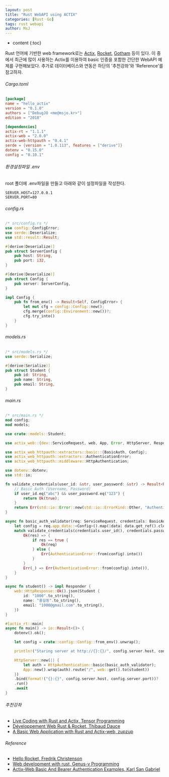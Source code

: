 ```yaml
---
layout: post
title: "Rust WebAPI using ACTIX"
categories: [RustㆍGo]
tags: rust webapi
author: MsJ
---
```


* content
{:toc}

Rust 언어에 기반한 web framework로는 [Actix](https://actix.rs/), [Rocket](https://rocket.rs/), [Gotham](https://gotham.rs/) 등이 있다. 이 중에서 최근에 많이 사용하는 Actix를 이용하여 basic 인증을 포함한 간단한 WebAPI 예제를 구현해보았다. 추가로 데이터베이스와 연동은 하단의 '추천강좌'와 'Reference'를 참고하자.

###### Cargo.toml

```toml
[package]
name = "hello_actix"
version = "0.1.0"
authors = ["DebugJO <me@msjo.kr>"]
edition = "2018"

[dependencies]
actix-rt = "1.1.1"
actix-web = "2.0.0"
actix-web-httpauth = "0.4.1"
serde = {version = "1.0.113", features = ["derive"]}
dotenv = "0.15.0"
config = "0.10.1"
```





###### 환경설정파일 .env

root 폴더에 .env파일을 만들고 아래와 같이 설정파일을 작성한다.

```
SERVER.HOST=127.0.0.1
SERVER.PORT=80
```

###### config.rs

```rust
/* src/config.rs */
use config::ConfigError;
use serde::Deserialize;
use std::result::Result;

#[derive(Deserialize)]
pub struct ServerConfig {
    pub host: String,
    pub port: i32,
}

#[derive(Deserialize)]
pub struct Config {
    pub server: ServerConfig,
}

impl Config {
    pub fn from_env() -> Result<Self, ConfigError> {
        let mut cfg = config::Config::new();
        cfg.merge(config::Environment::new())?;
        cfg.try_into()
    }
}
```

###### models.rs

```rust
/* src/models.rs */
use serde::Serialize;

#[derive(Serialize)]
pub struct Student {
    pub id: String,
    pub name: String,
    pub email: String,
}
```

###### main.rs

```rust
/* src/main.rs */
mod config;
mod models;

use crate::models::Student;

use actix_web::{dev::ServiceRequest, web, App, Error, HttpServer, Responder};

use actix_web_httpauth::extractors::basic::{BasicAuth, Config};
use actix_web_httpauth::extractors::AuthenticationError;
use actix_web_httpauth::middleware::HttpAuthentication;

use dotenv::dotenv;
use std::io;

fn validate_credentials(user_id: &str, user_password: &str) -> Result<bool, std::io::Error> {
    // Basic Auth (Username, Password)
    if user_id.eq("abc") && user_password.eq("123") {
        return Ok(true);
    }
    return Err(std::io::Error::new(std::io::ErrorKind::Other, "Authentication failed!"));
}

async fn basic_auth_validator(req: ServiceRequest, credentials: BasicAuth) -> Result<ServiceRequest, Error> {
    let config = req.app_data::<Config>().map(|data| data.get_ref().clone()).unwrap_or_else(Default::default);
    match validate_credentials(credentials.user_id(), credentials.password().unwrap().trim()) {
        Ok(res) => {
            if res == true {
                Ok(req)
            } else {
                Err(AuthenticationError::from(config).into())
            }
        }
        Err(_) => Err(AuthenticationError::from(config).into()),
    }
}

async fn student() -> impl Responder {
    web::HttpResponse::Ok().json(Student {
        id: "1000".to_string(),
        name: "홍길동".to_string(),
        email: "1000@gmail.com".to_string(),
    })
}

#[actix_rt::main]
async fn main() -> io::Result<()> {
    dotenv().ok();

    let config = crate::config::Config::from_env().unwrap();

    println!("Staring server at http://{}:{}/", config.server.host, config.server.port);

    HttpServer::new(|| {
        let auth = HttpAuthentication::basic(basic_auth_validator);
        App::new().wrap(auth).route("/", web::get().to(student))
    })
    .bind(format!("{}:{}", config.server.host, config.server.port))?
    .run()
    .await
}
```

###### 추천강좌

* [Live Coding with Rust and Actix, Tensor Programming](https://www.youtube.com/watch?v=wFe1g3cLLso)
* [Développement Web Rust & Rocket, Thibaud Dauce](https://www.youtube.com/playlist?list=PLMWEEzYqZ0ekOG6_G4q_GXPpVHWrIH--x)
* [A Basic Web Application with Rust and Actix-web, zupzup](https://zupzup.org/rust-webapp/)

###### Reference

* [Hello Rocket, Fredrik Christenson](https://www.youtube.com/watch?v=LC1nZLTUvqE)
* [Web development with rust, Genus-v Programming](https://www.youtube.com/playlist?list=PLECOtlti4Psr4hXVX5GuSvLKp0-RZjz93)
* [Actix-Web Basic And Bearer Authentication Examples, Karl San Gabriel](https://turreta.com/2020/06/07/actix-web-basic-and-bearer-authentication-examples/)
